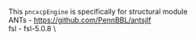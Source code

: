 This `pncxcpEngine` is specifically for structural module \
ANTs - https://github.com/PennBBL/antsjlf \
fsl - fsl-5.0.8 \

